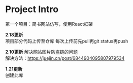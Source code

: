 
# Project Intro
第一个项目：简书网站仿写，使用React框架

**2.18更新**  
项目部分代码上传至仓库 
每次上传前先pull再git status再push

**2.10更新** 
解决网站图片防盗链的问题  
解决方法：https://juejin.cn/post/6844904095807979534 

**1.21更新**  
创建此库
